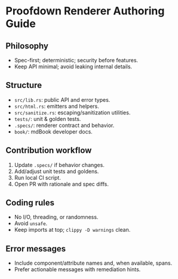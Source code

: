 # Proofdown Renderer Authoring Guide

## Philosophy

- Spec-first; deterministic; security before features.
- Keep API minimal; avoid leaking internal details.

## Structure

- `src/lib.rs`: public API and error types.
- `src/html.rs`: emitters and helpers.
- `src/sanitize.rs`: escaping/sanitization utilities.
- `tests/`: unit & golden tests.
- `.specs/`: renderer contract and behavior.
- `book/`: mdBook developer docs.

## Contribution workflow

1. Update `.specs/` if behavior changes.
2. Add/adjust unit tests and goldens.
3. Run local CI script.
4. Open PR with rationale and spec diffs.

## Coding rules

- No I/O, threading, or randomness.
- Avoid `unsafe`.
- Keep imports at top; `clippy -D warnings` clean.

## Error messages

- Include component/attribute names and, when available, spans.
- Prefer actionable messages with remediation hints.

